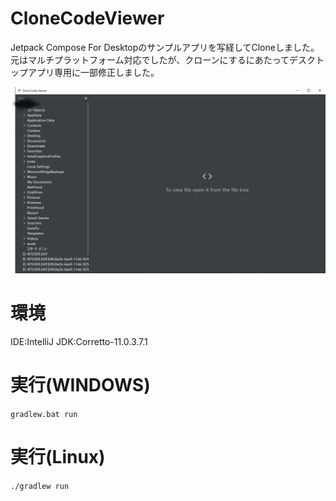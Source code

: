 # CloneCodeViewer
Jetpack Compose For Desktopのサンプルアプリを写経してCloneしました。
元はマルチプラットフォーム対応でしたが、クローンにするにあたってデスクトップアプリ専用に一部修正しました。

![img.png](img.png)

# 環境
IDE:IntelliJ
JDK:Corretto-11.0.3.7.1

# 実行(WINDOWS)
``
gradlew.bat run
``

# 実行(Linux)
``
./gradlew run
``



